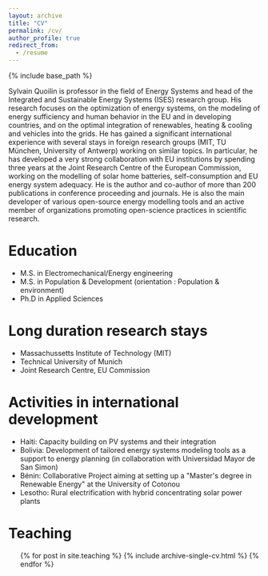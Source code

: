 ```yaml
---
layout: archive
title: "CV"
permalink: /cv/
author_profile: true
redirect_from:
  - /resume
---
```


{% include base_path %}

Sylvain Quoilin is professor in the field of Energy Systems and head of the Integrated and Sustainable Energy Systems (ISES) research group. His research focuses on the optimization of energy systems, on the modeling of energy sufficiency and human behavior in the EU and in developing countries, and on the optimal integration of renewables, heating & cooling and vehicles into the grids. He has gained a significant international experience with several stays in foreign research groups (MIT, TU München, University of Antwerp) working on similar topics. In particular, he has developed a very strong collaboration with EU institutions by spending three years at the Joint Research Centre of the European Commission, working on the modelling of solar home batteries, self-consumption and EU energy system adequacy.
He is the author and co-author of more than 200 publications in conference proceeding and journals. He is also the main developer of various open-source energy modelling tools and an active member of organizations promoting open-science practices in scientific research.

Education
======
* M.S. in Electromechanical/Energy engineering
* M.S. in Population & Development (orientation : Population & environment)
* Ph.D in Applied Sciences

Long duration research stays
======
* Massachussetts Institute of Technology (MIT)
* Technical University of Munich
* Joint Research Centre, EU Commission

Activities in international development
======
* Haiti: Capacity building on PV systems and their integration
* Bolivia: Development of tailored energy systems modeling tools as a support to energy planning (in collaboration with Universidad Mayor de San Simon)
* Bénin: Collaborative Project aiming at setting up a "Master's degree in Renewable Energy" at the University of Cotonou
* Lesotho: Rural electrification with hybrid concentrating solar power plants

Teaching
======
  <ul>{% for post in site.teaching %}
    {% include archive-single-cv.html %}
  {% endfor %}</ul>

